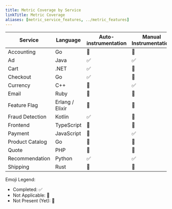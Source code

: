 ```yaml
---
title: Metric Coverage by Service
linkTitle: Metric Coverage
aliases: [metric_service_features, ../metric_features]
---
```


| Service         | Language        | Auto-instrumentation | Manual Instrumentation | Multiple Instruments | Views | Custom Attributes | Resource Detection | Trace Exemplars |
| --------------- | --------------- | -------------------- | ---------------------- | -------------------- | ----- | ----------------- | ------------------ | --------------- |
| Accounting      | Go              | 🚧                   | 🚧                     | 🚧                   | 🚧    | 🚧                | 🚧                 | 🚧              |
| Ad              | Java            | ✅                   | ✅                     | 🚧                   | 🚧    | ✅                | ✅                 | ✅              |
| Cart            | .NET            | ✅                   | 🚧                     | 🚧                   | 🚧    | 🚧                | 🚧                 | 🚧              |
| Checkout        | Go              | ✅                   | 🚧                     | 🚧                   | 🚧    | 🚧                | 🚧                 | 🚧              |
| Currency        | C++             | 🔕                   | ✅                     | 🚧                   | 🚧    | 🚧                | 🚧                 | 🚧              |
| Email           | Ruby            | 🚧                   | 🚧                     | 🚧                   | 🚧    | 🚧                | 🚧                 | 🚧              |
| Feature Flag    | Erlang / Elixir | 🚧                   | 🚧                     | 🚧                   | 🚧    | 🚧                | 🚧                 | 🚧              |
| Fraud Detection | Kotlin          | ✅                   | 🚧                     | 🚧                   | 🚧    | 🚧                | ✅                 | 🚧              |
| Frontend        | TypeScript      | 🚧                   | 🚧                     | 🚧                   | 🚧    | 🚧                | 🚧                 | 🚧              |
| Payment         | JavaScript      | 🚧                   | ✅                     | 🚧                   | 🚧    | 🚧                | ✅                 | 🚧              |
| Product Catalog | Go              | 🚧                   | 🚧                     | 🚧                   | 🚧    | 🚧                | 🚧                 | 🚧              |
| Quote           | PHP             | 🚧                   | 🚧                     | 🚧                   | 🚧    | 🚧                | 🚧                 | 🚧              |
| Recommendation  | Python          | ✅                   | ✅                     | 🚧                   | 🚧    | 🚧                | 🚧                 | 🚧              |
| Shipping        | Rust            | 🚧                   | 🚧                     | 🚧                   | 🚧    | 🚧                | 🚧                 | 🚧              |

Emoji Legend:

- Completed: ✅
- Not Applicable: 🔕
- Not Present (Yet): 🚧
